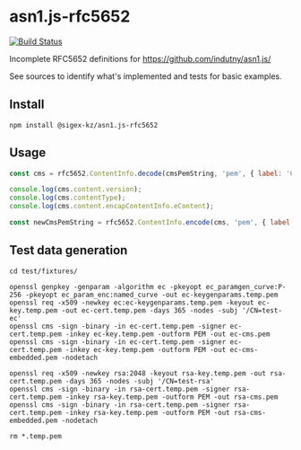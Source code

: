 # asn1.js-rfc5652

[![Build Status](https://travis-ci.org/sigex-kz/asn1.js-rfc5652.svg?branch=master)](https://travis-ci.org/sigex-kz/asn1.js-rfc5652)

Incomplete RFC5652 definitions for https://github.com/indutny/asn1.js/

See sources to identify what's implemented and tests for basic examples.

## Install

```
npm install @sigex-kz/asn1.js-rfc5652
```

## Usage

```js
const cms = rfc5652.ContentInfo.decode(cmsPemString, 'pem', { label: 'CMS' });

console.log(cms.content.version);
console.log(cms.contentType);
console.log(cms.content.encapContentInfo.eContent);

const newCmsPemString = rfc5652.ContentInfo.encode(cms, 'pem', { label: 'CMS' });
```

## Test data generation
```
cd test/fixtures/

openssl genpkey -genparam -algorithm ec -pkeyopt ec_paramgen_curve:P-256 -pkeyopt ec_param_enc:named_curve -out ec-keygenparams.temp.pem
openssl req -x509 -newkey ec:ec-keygenparams.temp.pem -keyout ec-key.temp.pem -out ec-cert.temp.pem -days 365 -nodes -subj '/CN=test-ec'
openssl cms -sign -binary -in ec-cert.temp.pem -signer ec-cert.temp.pem -inkey ec-key.temp.pem -outform PEM -out ec-cms.pem
openssl cms -sign -binary -in ec-cert.temp.pem -signer ec-cert.temp.pem -inkey ec-key.temp.pem -outform PEM -out ec-cms-embedded.pem -nodetach

openssl req -x509 -newkey rsa:2048 -keyout rsa-key.temp.pem -out rsa-cert.temp.pem -days 365 -nodes -subj '/CN=test-rsa'
openssl cms -sign -binary -in rsa-cert.temp.pem -signer rsa-cert.temp.pem -inkey rsa-key.temp.pem -outform PEM -out rsa-cms.pem
openssl cms -sign -binary -in rsa-cert.temp.pem -signer rsa-cert.temp.pem -inkey rsa-key.temp.pem -outform PEM -out rsa-cms-embedded.pem -nodetach

rm *.temp.pem
```

